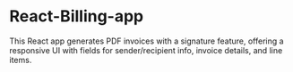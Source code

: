 # React-Billing-app
This React app generates PDF invoices with a signature feature, offering a responsive UI with fields for sender/recipient info, invoice details, and line items. 
